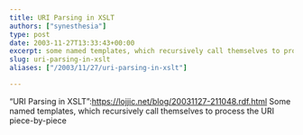 ```yaml
---
title: URI Parsing in XSLT
authors: ["synesthesia"]
type: post
date: 2003-11-27T13:33:43+00:00
excerpt: some named templates, which recursively call themselves to process the URI piece-by-piece
slug: uri-parsing-in-xslt 
aliases: ["/2003/11/27/uri-parsing-in-xslt"]

---
```

&#8220;URI Parsing in XSLT&#8221;:https://lojjic.net/blog/20031127-211048.rdf.html Some named templates, which recursively call themselves to process the URI piece-by-piece